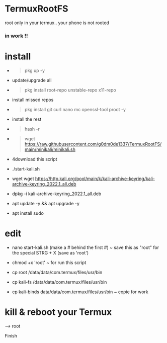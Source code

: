 # TermuxRootFS
root only in your termux.. your phone is not rooted

### in work !!


# install

- > pkg up -y
+ update/upgrade all
- > pkg install root-repo unstable-repo x11-repo
+ install missed repos
- > pkg install git curl nano mc openssl-tool proot -y
+ install the rest
- > hash -r

- > wget https://raw.githubusercontent.com/g0dm0de1337/TermuxRootFS/main/minikali/minikali.sh
+ 4download this script

+ ./start-kali.sh

+ wget wget https://http.kali.org/pool/main/k/kali-archive-keyring/kali-archive-keyring_2022.1_all.deb

+ dpkg -i kali-archive-keyring_2022.1_all.deb

+ apt update -y && apt upgrade -y

+ apt install sudo


# edit

- nano start-kali.sh (make a # behind the first #)
~ save this as "root" for the special
   STRG + X (save as 'root')

- chmod +x 'root'
~ for run this script

- cp root /data/data/com.termux/files/usr/bin
- cp kali-fs /data/data/com.termux/files/usr/bin
- cp kali-binds data/data/com.termux/files/usr/bin
~ copie for work

# kill & reboot your Termux

--> root

Finish
